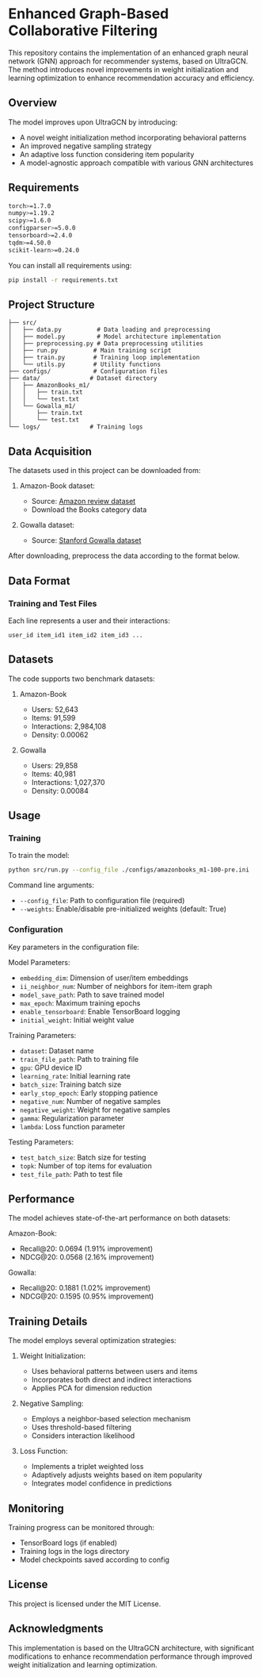 # Enhanced Graph-Based Collaborative Filtering

This repository contains the implementation of an enhanced graph neural network (GNN) approach for recommender systems, based on UltraGCN. The method introduces novel improvements in weight initialization and learning optimization to enhance recommendation accuracy and efficiency.

## Overview

The model improves upon UltraGCN by introducing:
- A novel weight initialization method incorporating behavioral patterns
- An improved negative sampling strategy
- An adaptive loss function considering item popularity
- A model-agnostic approach compatible with various GNN architectures

## Requirements

```bash
torch>=1.7.0
numpy>=1.19.2
scipy>=1.6.0
configparser>=5.0.0
tensorboard>=2.4.0
tqdm>=4.50.0
scikit-learn>=0.24.0
```

You can install all requirements using:
```bash
pip install -r requirements.txt
```

## Project Structure

```
├── src/
│   ├── data.py          # Data loading and preprocessing
│   ├── model.py         # Model architecture implementation
│   ├── preprocessing.py # Data preprocessing utilities
│   ├── run.py          # Main training script
│   ├── train.py        # Training loop implementation
│   └── utils.py        # Utility functions
├── configs/            # Configuration files
├── data/              # Dataset directory
│   ├── AmazonBooks_m1/
│   │   ├── train.txt
│   │   └── test.txt
│   └── Gowalla_m1/
│       ├── train.txt
│       └── test.txt
└── logs/              # Training logs
```

## Data Acquisition

The datasets used in this project can be downloaded from:

1. Amazon-Book dataset:
   - Source: [Amazon review dataset](https://cseweb.ucsd.edu/~jmcauley/datasets.html#amazon_reviews)
   - Download the Books category data

2. Gowalla dataset:
   - Source: [Stanford Gowalla dataset](https://snap.stanford.edu/data/loc-gowalla.html)

After downloading, preprocess the data according to the format below.

## Data Format

### Training and Test Files
Each line represents a user and their interactions:
```
user_id item_id1 item_id2 item_id3 ...
```

## Datasets

The code supports two benchmark datasets:

1. Amazon-Book
   - Users: 52,643
   - Items: 91,599
   - Interactions: 2,984,108
   - Density: 0.00062

2. Gowalla
   - Users: 29,858
   - Items: 40,981
   - Interactions: 1,027,370
   - Density: 0.00084

## Usage

### Training

To train the model:

```bash
python src/run.py --config_file ./configs/amazonbooks_m1-100-pre.ini
```

Command line arguments:
- `--config_file`: Path to configuration file (required)
- `--weights`: Enable/disable pre-initialized weights (default: True)

### Configuration

Key parameters in the configuration file:

Model Parameters:
- `embedding_dim`: Dimension of user/item embeddings
- `ii_neighbor_num`: Number of neighbors for item-item graph
- `model_save_path`: Path to save trained model
- `max_epoch`: Maximum training epochs
- `enable_tensorboard`: Enable TensorBoard logging
- `initial_weight`: Initial weight value

Training Parameters:
- `dataset`: Dataset name
- `train_file_path`: Path to training file
- `gpu`: GPU device ID
- `learning_rate`: Initial learning rate
- `batch_size`: Training batch size
- `early_stop_epoch`: Early stopping patience
- `negative_num`: Number of negative samples
- `negative_weight`: Weight for negative samples
- `gamma`: Regularization parameter
- `lambda`: Loss function parameter

Testing Parameters:
- `test_batch_size`: Batch size for testing
- `topk`: Number of top items for evaluation
- `test_file_path`: Path to test file

## Performance

The model achieves state-of-the-art performance on both datasets:

Amazon-Book:
- Recall@20: 0.0694 (1.91% improvement)
- NDCG@20: 0.0568 (2.16% improvement)

Gowalla:
- Recall@20: 0.1881 (1.02% improvement)
- NDCG@20: 0.1595 (0.95% improvement)

## Training Details

The model employs several optimization strategies:

1. Weight Initialization:
   - Uses behavioral patterns between users and items
   - Incorporates both direct and indirect interactions
   - Applies PCA for dimension reduction

2. Negative Sampling:
   - Employs a neighbor-based selection mechanism
   - Uses threshold-based filtering
   - Considers interaction likelihood

3. Loss Function:
   - Implements a triplet weighted loss
   - Adaptively adjusts weights based on item popularity
   - Integrates model confidence in predictions

## Monitoring

Training progress can be monitored through:
- TensorBoard logs (if enabled)
- Training logs in the logs directory
- Model checkpoints saved according to config

## License

This project is licensed under the MIT License.

## Acknowledgments

This implementation is based on the UltraGCN architecture, with significant modifications to enhance recommendation performance through improved weight initialization and learning optimization.
